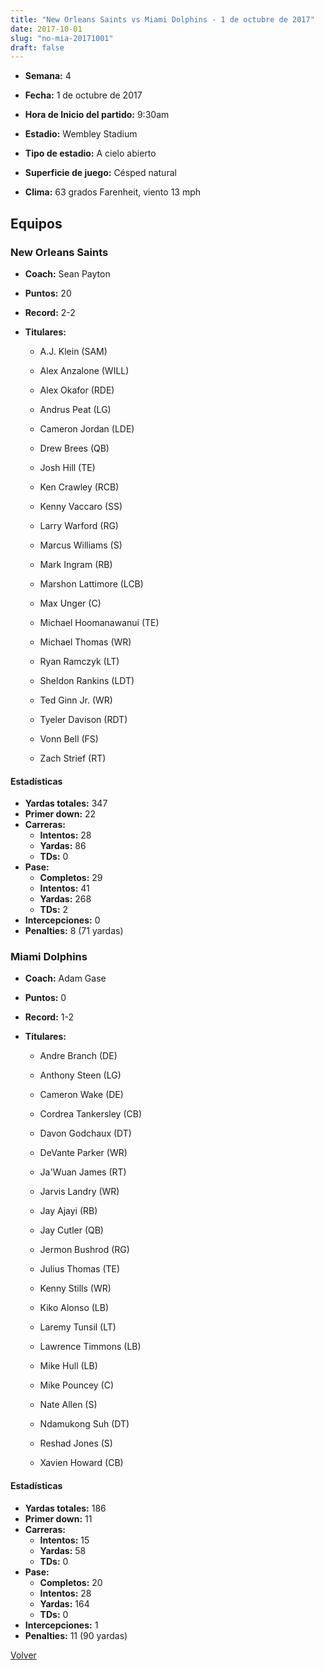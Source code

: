 ```yaml
---
title: "New Orleans Saints vs Miami Dolphins - 1 de octubre de 2017"
date: 2017-10-01
slug: "no-mia-20171001"
draft: false
---
```


* **Semana:** 4
* **Fecha:** 1 de octubre de 2017

* **Hora de Inicio del partido:** 9:30am
* **Estadio:** Wembley Stadium
* **Tipo de estadio:** A cielo abierto
* **Superficie de juego:** Césped natural
* **Clima:** 63 grados Farenheit, viento 13 mph

## Equipos


### New Orleans Saints
* **Coach:** Sean Payton
* **Puntos:** 20
* **Record:** 2-2
* **Titulares:** 

  * A.J. Klein (SAM) 

  * Alex Anzalone (WILL) 

  * Alex Okafor (RDE) 

  * Andrus Peat (LG) 

  * Cameron Jordan (LDE) 

  * Drew Brees (QB) 

  * Josh Hill (TE) 

  * Ken Crawley (RCB) 

  * Kenny Vaccaro (SS) 

  * Larry Warford (RG) 

  * Marcus Williams (S) 

  * Mark Ingram (RB) 

  * Marshon Lattimore (LCB) 

  * Max Unger (C) 

  * Michael Hoomanawanui (TE) 

  * Michael Thomas (WR) 

  * Ryan Ramczyk (LT) 

  * Sheldon Rankins (LDT) 

  * Ted Ginn Jr. (WR) 

  * Tyeler Davison (RDT) 

  * Vonn Bell (FS) 

  * Zach Strief (RT) 

#### Estadísticas
* **Yardas totales:** 347
* **Primer down:** 22
* **Carreras:**
  * **Intentos:** 28
  * **Yardas:** 86
  * **TDs:** 0
* **Pase:**
  * **Completos:** 29
  * **Intentos:** 41
  * **Yardas:** 268
  * **TDs:** 2
* **Intercepciones:** 0
* **Penalties:** 8 (71 yardas)

### Miami Dolphins
* **Coach:** Adam Gase
* **Puntos:** 0
* **Record:** 1-2
* **Titulares:** 

  * Andre Branch (DE) 

  * Anthony Steen (LG) 

  * Cameron Wake (DE) 

  * Cordrea Tankersley (CB) 

  * Davon Godchaux (DT) 

  * DeVante Parker (WR) 

  * Ja'Wuan James (RT) 

  * Jarvis Landry (WR) 

  * Jay Ajayi (RB) 

  * Jay Cutler (QB) 

  * Jermon Bushrod (RG) 

  * Julius Thomas (TE) 

  * Kenny Stills (WR) 

  * Kiko Alonso (LB) 

  * Laremy Tunsil (LT) 

  * Lawrence Timmons (LB) 

  * Mike Hull (LB) 

  * Mike Pouncey (C) 

  * Nate Allen (S) 

  * Ndamukong Suh (DT) 

  * Reshad Jones (S) 

  * Xavien Howard (CB) 

#### Estadísticas
* **Yardas totales:** 186
* **Primer down:** 11
* **Carreras:**
  * **Intentos:** 15
  * **Yardas:** 58
  * **TDs:** 0
* **Pase:**
  * **Completos:** 20
  * **Intentos:** 28
  * **Yardas:** 164
  * **TDs:** 0
* **Intercepciones:** 1
* **Penalties:** 11 (90 yardas)


[Volver](/historia/2017)
